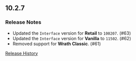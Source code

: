 ## 10.2.7

### Release Notes

- Updated the `Interface` version for **Retail** to `100207`. (#63)
- Updated the `Interface` version for **Vanilla** to `11502`. (#62)
- Removed support for **Wrath Classic**. (#61)

[Release History](https://github.com/SFX-WoW/Masque_Caith/wiki/History)
